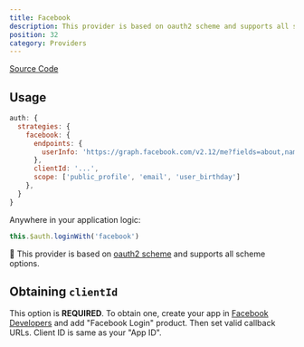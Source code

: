 ```yaml
---
title: Facebook
description: This provider is based on oauth2 scheme and supports all scheme options
position: 32
category: Providers
---
```


[Source Code](https://github.com/nuxt-community/auth-module/blob/dev/src/providers/facebook.ts)

## Usage

```js
auth: {
  strategies: {
    facebook: {
      endpoints: {
        userInfo: 'https://graph.facebook.com/v2.12/me?fields=about,name,picture{url},email,birthday'
      },
      clientId: '...',
      scope: ['public_profile', 'email', 'user_birthday']
    },
  }
}
```

Anywhere in your application logic:

```js
this.$auth.loginWith('facebook')
```

💁 This provider is based on [oauth2 scheme](../schemes/oauth2) and supports all scheme options.

## Obtaining `clientId`

This option is **REQUIRED**. To obtain one, create your app in [Facebook Developers](https://developers.facebook.com) and add "Facebook Login" product. Then set valid callback URLs. Client ID is same as your "App ID".

